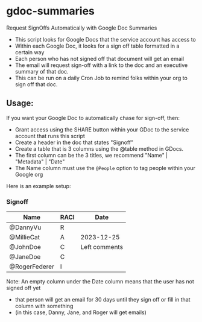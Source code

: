 # gdoc-summaries
Request SignOffs Automatically with Google Doc Summaries

- This script looks for Google Docs that the service account has access to
- Within each Google Doc, it looks for a sign off table formatted in a certain way
- Each person who has not signed off that document will get an email
- The email will request sign-off with a link to the doc and an executive summary of that doc.
- This can be run on a daily Cron Job to remind folks within your org to sign off that doc.


## Usage:
If you want your Google Doc to automatically chase for sign-off, then:
- Grant access using the SHARE button within your GDoc to the service account that runs this script
- Create a header in the doc that states "Signoff"
- Create a table that is 3 columns using the @table method in GDocs. 
- The first column can be the 3 titles, we recommend "Name" | "Metadata" | "Date"
- The Name column must use the `@People` option to tag people within your Google org

Here is an example setup:

### Signoff
| Name | RACI | Date |  
| -------- | -------- | -------- |  
|  @DannyVu  |  R  |    |  
|  @MillieCat  |  A  |  2023-12-25  |  
|  @JohnDoe  |  C  |  Left comments  |  
|  @JaneDoe |  C |   |  
|  @RogerFederer |  I |   |  


Note: An empty column under the Date column means that the user has not signed off yet
- that person will get an email for 30 days until they sign off or fill in that column with something
- (in this case, Danny, Jane, and Roger will get emails)